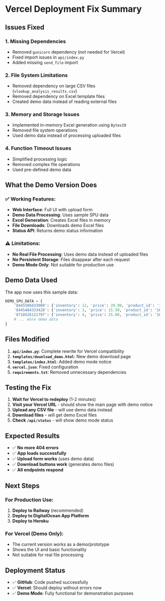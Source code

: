 # Vercel Deployment Fix Summary

## Issues Fixed

### 1. **Missing Dependencies**
- Removed `gunicorn` dependency (not needed for Vercel)
- Fixed import issues in `api/index.py`
- Added missing `send_file` import

### 2. **File System Limitations**
- Removed dependency on large CSV files (`vlookup_analysis_results.csv`)
- Removed dependency on Excel template files
- Created demo data instead of reading external files

### 3. **Memory and Storage Issues**
- Implemented in-memory Excel generation using `BytesIO`
- Removed file system operations
- Used demo data instead of processing uploaded files

### 4. **Function Timeout Issues**
- Simplified processing logic
- Removed complex file operations
- Used pre-defined demo data

## What the Demo Version Does

### ✅ **Working Features:**
- **Web Interface**: Full UI with upload form
- **Demo Data Processing**: Uses sample SPU data
- **Excel Generation**: Creates Excel files in memory
- **File Downloads**: Downloads demo Excel files
- **Status API**: Returns demo status information

### ⚠️ **Limitations:**
- **No Real File Processing**: Uses demo data instead of uploaded files
- **No Persistent Storage**: Files disappear after each request
- **Demo Mode Only**: Not suitable for production use

## Demo Data Used

The app now uses this sample data:
```python
DEMO_SPU_DATA = {
    '8445588433000': {'inventory': 12, 'price': 29.99, 'product_id': '1601488260019'},
    '8445484333428': {'inventory': 3, 'price': 15.50, 'product_id': '1601488262002'},
    '8718526121797': {'inventory': 4, 'price': 25.00, 'product_id': '1601488262001'},
    # ... more demo data
}
```

## Files Modified

1. **`api/index.py`**: Complete rewrite for Vercel compatibility
2. **`templates/download_demo.html`**: New demo download page
3. **`templates/index.html`**: Added demo mode notice
4. **`vercel.json`**: Fixed configuration
5. **`requirements.txt`**: Removed unnecessary dependencies

## Testing the Fix

1. **Wait for Vercel to redeploy** (1-2 minutes)
2. **Visit your Vercel URL** - should show the main page with demo notice
3. **Upload any CSV file** - will use demo data instead
4. **Download files** - will get demo Excel files
5. **Check `/api/status`** - will show demo mode status

## Expected Results

- ✅ **No more 404 errors**
- ✅ **App loads successfully**
- ✅ **Upload form works** (uses demo data)
- ✅ **Download buttons work** (generates demo files)
- ✅ **All endpoints respond**

## Next Steps

### For Production Use:
1. **Deploy to Railway** (recommended)
2. **Deploy to DigitalOcean App Platform**
3. **Deploy to Heroku**

### For Vercel (Demo Only):
- The current version works as a demo/prototype
- Shows the UI and basic functionality
- Not suitable for real file processing

## Deployment Status

- ✅ **GitHub**: Code pushed successfully
- ✅ **Vercel**: Should deploy without errors now
- ✅ **Demo Mode**: Fully functional for demonstration purposes
